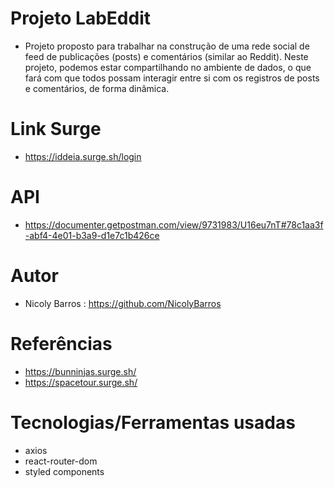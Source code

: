 # Projeto LabEddit 

- Projeto proposto para trabalhar na construção de uma rede social de feed de publicações (posts) e comentários (similar ao Reddit). Neste projeto, podemos estar compartilhando no ambiente de dados, o que fará com que todos possam interagir entre si com os registros de posts e comentários, de forma dinâmica. 

# Link Surge

- https://iddeia.surge.sh/login


# API

- https://documenter.getpostman.com/view/9731983/U16eu7nT#78c1aa3f-abf4-4e01-b3a9-d1e7c1b426ce


# Autor

- Nicoly Barros : https://github.com/NicolyBarros


# Referências

- https://bunninjas.surge.sh/
- https://spacetour.surge.sh/

# Tecnologias/Ferramentas usadas

- axios
- react-router-dom
- styled components


